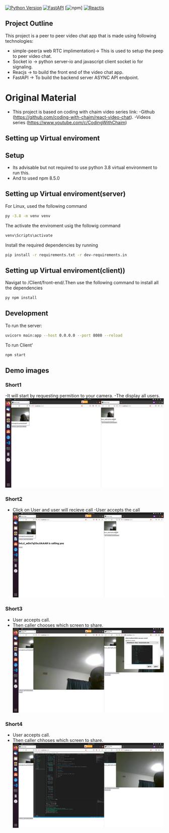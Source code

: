 [![Python Version](https://img.shields.io/badge/python-3.8-blue?logo=Python&logoColor=yellow)](https://docs.python.org/3.8/)
[![FastAPI](https://img.shields.io/badge/FastAPI-0.68.0-009688?logo=FastAPI&labelColor=white)](https://fastapi.tiangolo.com/)
[![npm](https://img.shields.io/npm/v/simple-peer.svg)]
[![Reactjs](https://camo.githubusercontent.com/4e4a3b5c3e9c00501ec866e2f2466c5a6032f838aca5f2cf3b14450e39e8a2f0/68747470733a2f2f696d672e736869656c64732e696f2f62616467652f72656163742532302d2532333230323332612e7376673f267374796c653d666f722d7468652d6261646765266c6f676f3d7265616374266c6f676f436f6c6f723d253233363144414642)](https://reactjs.org/)



## Project Outline
This project is a peer to peer video chat app that is made using following technologies:
- simple-peer(a web RTC implimentation)-> This is used to setup the peep to peer video chat.
- Socket io -> python server-io and javascript client socket io for signaling.
- Reacjs -> to build the front end of the video chat app.
- FastAPI -> To build the backend server ASYNC API endpoint.
# Original Material
- This project is based on coding with chaim video series link:
  -Github (https://github.com/coding-with-chaim/react-video-chat).
  -Videos series (https://www.youtube.com/c/CodingWithChaim) 
## Setting up Virtual enviroment
## Setup

- Its advisable but not required to use python 3.8 virtual environment to run this. 
- And to used npm 8.5.0
## Setting up Virtual enviroment(server)

For Linux, used the following command
```sh
py -3.8 -m venv venv 
```
The activate the enviroment usig the followig command
```sh
venv\Scripts\activate 
```
Install the required dependencies by running

```sh
pip install -r requirements.txt -r dev-requirements.in
```
## Setting up Virtual enviroment(client))

Navigat to /Client/front-end/.Then use the following command to install all the dependencies
```sh
py npm install
```

## Development

To run the server:

```sh
uvicorn main:app --host 0.0.0.0 --port 8080 --reload
```
To run Client'
```sh
npm start
```

## Demo images
### Short1
-It will start by requesting permition to your camera.
-The display all users.
![All_Users](https://github.com/Tshoko/Video_chat/blob/main/AllUsers.png)
### Short2
- Click on User and user will recieve call
-User accepts the call
![Calling_user](https://github.com/Tshoko/Video_chat/blob/main/Calling_User.png)
### Short3
- User accepts call.
- Then caller chooses which screen to share.
![User_choose_screen_share](https://github.com/Tshoko/Video_chat/blob/main/screen_sharing_ops.png)
### Short4
- User accepts call.
- Then caller chhoses which screen to share.
![User_screen_share](https://github.com/Tshoko/Video_chat/blob/main/screen_sharing.png)


